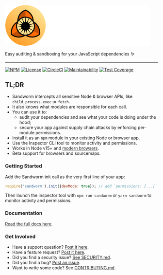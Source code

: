<!-- Sandworm Logo -->
<picture>
  <source media="(prefers-color-scheme: dark)" srcset="logo-dark.png">
  <source media="(prefers-color-scheme: light)" srcset="logo-light.png">
  <img alt="Sandworm" src="logo-dark.png" width="478">
</picture>

Easy auditing & sandboxing for your JavaScript dependencies 🪱

---

[![NPM][npm-version-image]][npm-version-url]
[![License][license-image]][license-url]
[![CircleCI][ci-image]][ci-url]
[![Maintainability][cc-image]][cc-url]
[![Test Coverage][coverage-image]][coverage-url]

## TL;DR
- Sandworm intercepts all sensitive Node & browser APIs, like `child_process.exec` or `fetch`.
- It also knows what modules are responsible for each call.
- You can use it to:
  - audit your dependencies and see what your code is doing under the hood;
  - secure your app against supply chain attacks by enforcing per-module permissions.
- Install it as an `npm` module in your existing Node or browser app.
- Use the Inspector CLI tool to monitor activity and permissions.
- Works in Node v15+ and [modern browsers](https://browsersl.ist/#q=defaults).
- Beta support for browsers and sourcemaps.

### Getting Started

Add the Sandworm init call as the very first line of your app:

```js
require('sandworm').init({devMode: true}); // add `permissions: [...]` when moving to prod
```

Then launch the inspector tool with `npm run sandworm` or `yarn sandworm` to monitor activity and permissions.

### Documentation

[Read the full docs here](https://docs.sandworm.dev).

### Get Involved
- Have a support question? [Post it here](https://github.com/sandworm-hq/sandworm-js/discussions/categories/q-a).
- Have a feature request? [Post it here](https://github.com/sandworm-hq/sandworm-js/discussions/categories/ideas).
- Did you find a security issue? [See SECURITY.md](SECURITY.md).
- Did you find a bug? [Post an issue](https://github.com/sandworm-hq/sandworm-js/issues/new/choose).
- Want to write some code? See [CONTRIBUTING.md](CONTRIBUTING.md).

[npm-version-image]: https://img.shields.io/npm/v/sandworm?style=flat-square
[npm-version-url]: https://www.npmjs.com/package/sandworm
[license-image]: https://img.shields.io/npm/l/sandworm?style=flat-square
[license-url]: https://github.com/sandworm-hq/sandworm-js/blob/main/LICENSE
[ci-image]: https://img.shields.io/circleci/build/github/sandworm-hq/sandworm-js?style=flat-square
[ci-url]: https://app.circleci.com/pipelines/github/sandworm-hq/sandworm-js
[cc-image]: https://api.codeclimate.com/v1/badges/edff60f7f06bb0c589aa/maintainability
[cc-url]: https://codeclimate.com/github/sandworm-hq/sandworm-js/maintainability
[coverage-image]: https://api.codeclimate.com/v1/badges/edff60f7f06bb0c589aa/test_coverage
[coverage-url]: https://codeclimate.com/github/sandworm-hq/sandworm-js/test_coverage
